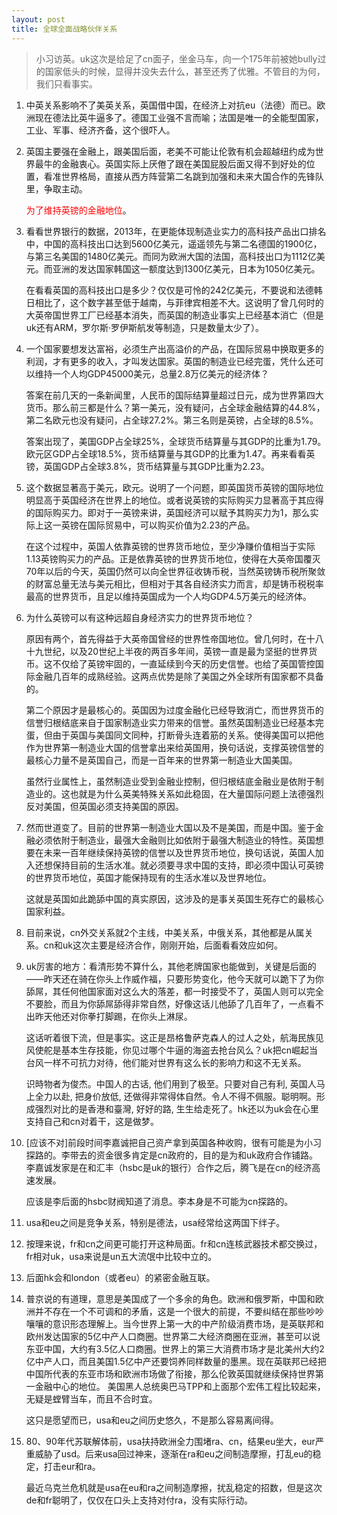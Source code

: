 ```yaml
---
layout: post
title: 全球全面战略伙伴关系
---
```


> 小习访英。uk这次是给足了cn面子，坐金马车，向一个175年前被她bully过的国家低头的时候，显得并没失去什么，甚至还秀了优雅。不管目的为何，我们只看事实。

1. 中英关系影响不了美英关系，英国借中国，在经济上对抗eu（法德）而已。欧洲现在德法比英牛逼多了。德国工业强不言而喻；法国是唯一的全能型国家，工业、军事、经济齐备，这个很吓人。
2. 英国主要强在金融上，跟美国后面，老美不可能让伦敦有机会超越纽约成为世界最牛的金融衷心。英国实际上厌倦了跟在美国屁股后面又得不到好处的位置，看准世界格局，直接从西方阵营第二名跳到加强和未来大国合作的先锋队里，争取主动。

    <span style="color:red">为了维持英镑的金融地位</span>。
2. 看看世界银行的数据，2013年，在更能体现制造业实力的高科技产品出口排名中，中国的高科技出口达到5600亿美元，遥遥领先与第二名德国的1900亿，与第三名美国的1480亿美元。而同为欧洲大国的法国，高科技出口为1112亿美元。而亚洲的发达国家韩国这一额度达到1300亿美元，日本为1050亿美元。

    在看看英国的高科技出口是多少？仅仅是可怜的242亿美元，不要说和法德韩日相比了，这个数字甚至低于越南，与菲律宾相差不大。这说明了曾几何时的大英帝国世界工厂已经基本消失，而英国的制造业事实上已经基本消亡（但是uk还有ARM，罗尔斯·罗伊斯航发等制造，只是数量太少了）。
2. 一个国家要想发达富裕，必须生产出高溢价的产品，在国际贸易中换取更多的利润，才有更多的收入，才叫发达国家。英国的制造业已经完蛋，凭什么还可以维持一个人均GDP45000美元，总量2.8万亿美元的经济体？

    答案在前几天的一条新闻里，人民币的国际结算量超过日元，成为世界第四大货币。那么前三都是什么？第一美元，没有疑问，占全球金融结算的44.8%，第二名欧元也没有疑问，占全球27.2%。第三名则是英镑，占全球的8.5%。

    答案出现了，美国GDP占全球25%，全球货币结算量与其GDP的比重为1.79。欧元区GDP占全球18.5%，货币结算量与其GDP的比重为1.47。再来看看英镑，英国GDP占全球3.8%，货币结算量与其GDP比重为2.23。
2. 这个数据显著高于美元，欧元。说明了一个问题，即英国货币英镑的国际地位明显高于英国经济在世界上的地位。或者说英镑的实际购买力显著高于其应得的国际购买力。即对于一英镑来讲，英国经济可以赋予其购买力为1，那么实际上这一英镑在国际贸易中，可以购买价值为2.23的产品。

    在这个过程中，英国人依靠英镑的世界货币地位，至少净赚价值相当于实际1.13英镑购买力的产品。正是依靠英镑的世界货币地位，使得在大英帝国覆灭70年以后的今天，英国仍然可以向全世界征收铸币税，当然英镑铸币税所聚敛的财富总量无法与美元相比，但相对于其各自经济实力而言，却是铸币税税率最高的世界货币，且足以维持英国成为一个人均GDP4.5万美元的经济体。
2. 为什么英镑可以有这种远超自身经济实力的世界货币地位？

    原因有两个，首先得益于大英帝国曾经的世界性帝国地位。曾几何时，在十八十九世纪，以及20世纪上半夜的两百多年间，英镑一直是最为坚挺的世界货币。这不仅给了英镑牢固的，一直延续到今天的历史信誉。也给了英国管控国际金融几百年的成熟经验。这两点优势是除了美国之外全球所有国家都不具备的。

    第二个原因才是最核心的。英国因为过度金融化已经导致消亡，而世界货币的信誉归根结底来自于国家制造业实力带来的信誉。虽然英国制造业已经基本完蛋，但由于英国与美国同文同种，打断骨头连着筋的关系。使得美国可以把他作为世界第一制造业大国的信誉拿出来给英国用，换句话说，支撑英镑信誉的最核心力量不是英国自己，而是一百年来的世界第一制造业大国美国。

    虽然行业属性上，虽然制造业受到金融业控制，但归根结底金融业是依附于制造业的。这也就是为什么英美特殊关系如此稳固，在大量国际问题上法德强烈反对美国，但英国必须支持美国的原因。
2. 然而世道变了。目前的世界第一制造业大国以及不是美国，而是中国。鉴于金融必须依附于制造业，最强大金融则比如依附于最强大制造业的特性。英国想要在未来一百年继续保持英镑的信誉以及世界货币地位，换句话说，英国人加入还想保持目前的生活水准。就必须要寻求中国的支持，即必须中国认可英镑的世界货币地位，英国才能保持现有的生活水准以及世界地位。

    这就是英国如此跪舔中国的真实原因，这涉及的是事关英国生死存亡的最核心国家利益。
3. 目前来说，cn外交关系就2个主线，中美关系，中俄关系，其他都是从属关系。cn和uk这次主要是经济合作，刚刚开始，后面看看效应如何。
4. uk厉害的地方：看清形势不算什么，其他老牌国家也能做到，关键是后面的——昨天还在骑在你头上作威作福，只要形势变化，他今天就可以跪下了为你舔屌，其任何他国家面对这么大的落差，都一时接受不了，英国人则可以完全不要脸，而且为你舔屌舔得非常自然，好像这话儿他舔了几百年了，一点看不出昨天他还对你拳打脚踢，在你头上淋尿。

    这话听着很下流，但是事实。这正是昂格鲁萨克森人的过人之处，航海民族见风使舵是基本生存技能，你见过哪个牛逼的海盗去抢台风么？uk把cn崛起当台风一样不可抗力对待，他们能对世界有这么长的影响力和这不无关系。

    识時物者为俊杰。中国人的古话, 他们用到了极至。只要对自己有利, 英国人马上全力以赴, 把身价放低, 还做得非常得体自然。令人不得不佩服。聪明啊。形成强烈对比的是香港和臺灣, 好好的路, 生生给走死了。hk还以为uk会在心里支持自己和cn对着干，这是做梦。
5. [应该不对]前段时间李嘉诚把自己资产拿到英国各种收购，很有可能是为小习探路的。李带去的资金很多肯定是cn政府的，目的是为和uk政府合作铺路。李嘉诚发家是在和汇丰（hsbc是uk的银行）合作之后，腾飞是在cn的经济高速发展。

    应该是李后面的hsbc财阀知道了消息。李本身是不可能为cn探路的。
6. usa和eu之间是竞争关系，特别是德法，usa经常给这两国下绊子。
7. 按理来说，fr和cn之间更可能打开这种局面。fr和cn连核武器技术都交换过，fr相对uk，usa来说是un五大流氓中比较中立的。
8. 后面hk会和london（或者eu）的紧密金融互联。
9. 普京说的有道理，意思是美国成了一个多余的角色。欧洲和俄罗斯，中国和欧洲并不存在一个不可调和的矛盾，这是一个很大的前提，不要纠结在那些吵吵嚷嚷的意识形态理解上。当今世界上第一大的中产阶级消费市场，是英联邦和欧州发达国家的5亿中产人口商圈。世界第二大经济商圈在亚洲，甚至可以说东亚中国，大约有3.5亿人口商圈。世界上的第三大消费市场才是北美州大约2亿中产人口，而且美国1.5亿中产还要饲养同样数量的墨黑。现在英联邦已经把中国所代表的东亚市场和欧洲市场做了衔接，那么伦敦英国就继续保持世界第一金融中心的地位。 美国黑人总统奥巴马TPP和上面那个宏伟工程比较起来，无疑是螳臂当车，而且不合时宜。

    这只是愿望而已，usa和eu之间历史悠久，不是那么容易离间得。
10. 80、90年代苏联解体前，usa扶持欧洲全力围堵ra、cn，结果eu坐大，eur严重威胁了usd。后来usa回过神来，逐渐在ra和eu之间制造摩擦，打乱eu的稳定，打击eur和ra。

    最近乌克兰危机就是usa在eu和ra之间制造摩擦，扰乱稳定的招数，但是这次de和fr聪明了，仅仅在口头上支持对付ra，没有实际行动。
